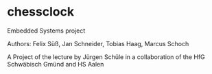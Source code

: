 # chessclock
Embedded Systems project

Authors: Felix Süß, Jan Schneider, Tobias Haag, Marcus Schoch

A Project of the lecture by Jürgen Schüle in a collaboration of the HfG Schwäbisch Gmünd and HS Aalen
